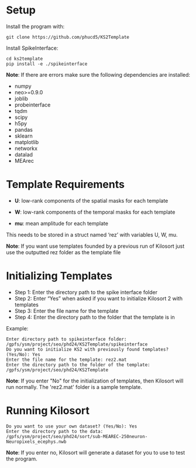 # Setup

Install the program with:

```
git clone https://github.com/phucd5/KS2Template
```

Install SpikeInterface:

```
cd ks2template
pip install -e ./spikeinterface
```

__Note__: If there are errors make sure the following dependencies are installed:

- numpy
- neo>=0.9.0
- joblib
- probeinterface
- tqdm
- scipy
- h5py
- pandas
- sklearn
- matplotlib
- networkx
- datalad
- MEArec


# Template Requirements

- __U__: low-rank components of the spatial masks for each template


- __W__: low-rank components of the temporal masks for each template


- __mu__: mean amplitude for each template

This needs to be stored in a struct named ‘rez’ with variables U, W, mu. 

__Note__: If you want use templates founded by a previous run of Kilosort just use the outputted rez folder as the template file 

# Initializing Templates

- Step 1: Enter the directory path to the spike interface folder 
- Step 2: Enter “Yes” when asked if you want to initialize Kilosort 2 with templates
- Step 3: Enter the file name for the template
- Step 4: Enter the directory path to the folder that the template is in

Example:

```
Enter directory path to spikeinterface folder: /gpfs/ysm/project/seo/phd24/KS2Template/spikeinterface
Do you want to initialize KS2 with previously found templates? (Yes/No): Yes
Enter the file name for the template: rez2.mat
Enter the directory path to the folder of the template: /gpfs/ysm/project/seo/phd24/KS2Template             
```

__Note__: If you enter "No" for the initialization of templates, then Kilosort will run normally. The 'rez2.mat' folder is a sample template. 

# Running Kilosort


```
Do you want to use your own dataset? (Yes/No): Yes
Enter the directory path to the data: /gpfs/ysm/project/seo/phd24/sort/sub-MEAREC-250neuron-Neuropixels_ecephys.nwb
```

__Note__: If you enter no, Kilosort will generate a dataset for you to use to test the program. 